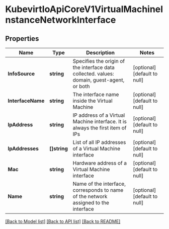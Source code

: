 # KubevirtIoApiCoreV1VirtualMachineInstanceNetworkInterface

## Properties
Name | Type | Description | Notes
------------ | ------------- | ------------- | -------------
**InfoSource** | **string** | Specifies the origin of the interface data collected. values: domain, guest-agent, or both | [optional] [default to null]
**InterfaceName** | **string** | The interface name inside the Virtual Machine | [optional] [default to null]
**IpAddress** | **string** | IP address of a Virtual Machine interface. It is always the first item of IPs | [optional] [default to null]
**IpAddresses** | **[]string** | List of all IP addresses of a Virtual Machine interface | [optional] [default to null]
**Mac** | **string** | Hardware address of a Virtual Machine interface | [optional] [default to null]
**Name** | **string** | Name of the interface, corresponds to name of the network assigned to the interface | [optional] [default to null]

[[Back to Model list]](../README.md#documentation-for-models) [[Back to API list]](../README.md#documentation-for-api-endpoints) [[Back to README]](../README.md)


